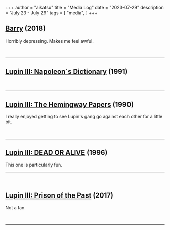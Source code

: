 +++
author = "aikatsu"
title = "Media Log"
date = "2023-07-29"
description = "July 23 - July 29"
tags = [
    "media",
]
+++

## [Barry](https://www.imdb.com/title/tt5348176/) (2018)

Horribly depressing. Makes me feel awful.

<br>

---

## [Lupin III: Napoleon`s Dictionary](https://anidb.net/anime/2137) (1991)


<br>

---

## [Lupin III: The Hemingway Papers](https://anidb.net/anime/2014) (1990)

I really enjoyed getting to see Lupin's gang go against each other for a little bit.


<br>

---

## [Lupin III: DEAD OR ALIVE](https://anidb.net/anime/703) (1996)

This one is particularly fun.

---

<br>

## [Lupin III: Prison of the Past](https://anidb.net/anime/15198) (2017)

Not a fan.

<br>

---

<br>





